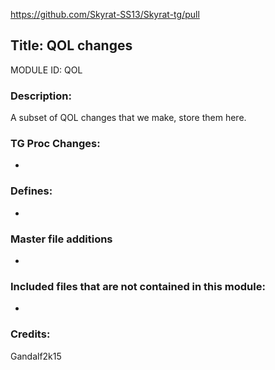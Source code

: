 https://github.com/Skyrat-SS13/Skyrat-tg/pull

## Title: QOL changes

MODULE ID: QOL

### Description:

A subset of QOL changes that we make, store them here.

### TG Proc Changes:

-

### Defines:

-

### Master file additions

-

### Included files that are not contained in this module:

-

### Credits:
Gandalf2k15
